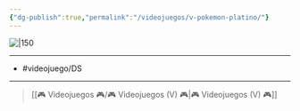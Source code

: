 ```yaml
---
{"dg-publish":true,"permalink":"/videojuegos/v-pokemon-platino/"}
---
```



![|150](https://images.igdb.com/igdb/image/upload/t_cover_big/co1zhu.jpg)

---

- #videojuego/DS

---

> [[🎮 Videojuegos 🎮/🎮 Videojuegos (V) 🎮\|🎮 Videojuegos (V) 🎮]]